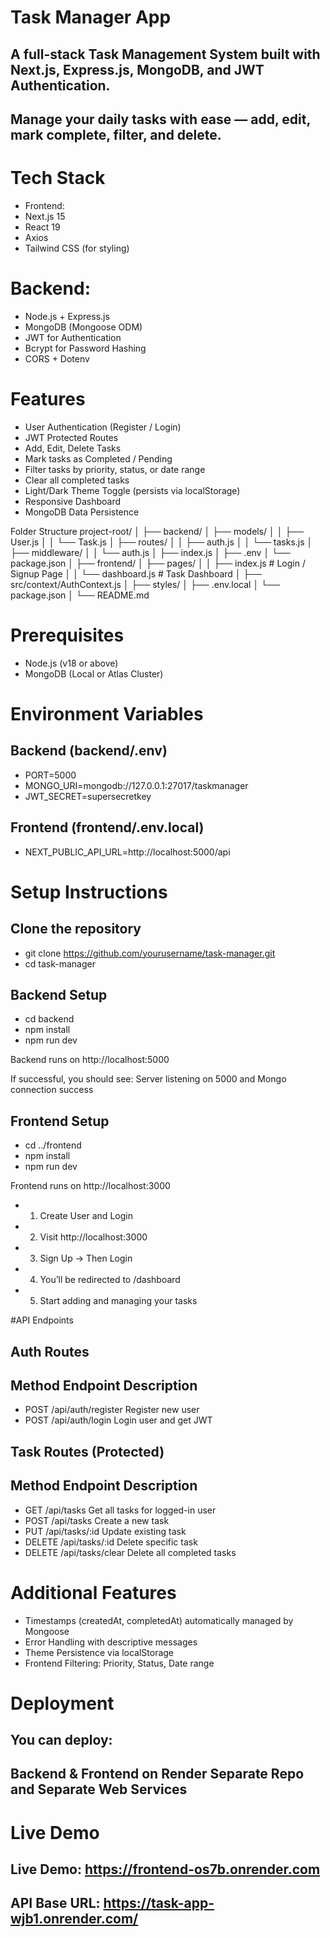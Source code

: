 # Task Manager App

## A full-stack Task Management System built with Next.js, Express.js, MongoDB, and JWT Authentication.
## Manage your daily tasks with ease — add, edit, mark complete, filter, and delete.

# Tech Stack

- 	Frontend:
- Next.js 15
- React 19
- Axios
- Tailwind CSS (for styling)

# Backend:

- Node.js + Express.js
- MongoDB (Mongoose ODM)
- JWT for Authentication
- Bcrypt for Password Hashing
- CORS + Dotenv

# Features

- User Authentication (Register / Login)
- JWT Protected Routes
- Add, Edit, Delete Tasks
- Mark tasks as Completed / Pending
- Filter tasks by priority, status, or date range
- Clear all completed tasks
- Light/Dark Theme Toggle (persists via localStorage)
- Responsive Dashboard
- MongoDB Data Persistence

Folder Structure
project-root/
│
├── backend/
│   ├── models/
│   │   ├── User.js
│   │   └── Task.js
│   ├── routes/
│   │   ├── auth.js
│   │   └── tasks.js
│   ├── middleware/
│   │   └── auth.js
│   ├── index.js
│   ├── .env
│   └── package.json
│
├── frontend/
│   ├── pages/
│   │   ├── index.js        # Login / Signup Page
│   │   └── dashboard.js    # Task Dashboard
│   ├── src/context/AuthContext.js
│   ├── styles/
│   ├── .env.local
│   └── package.json
│
└── README.md

# Prerequisites

- Node.js (v18 or above)
- MongoDB (Local or Atlas Cluster)

# Environment Variables
## Backend (backend/.env)
  - PORT=5000
  - MONGO_URI=mongodb://127.0.0.1:27017/taskmanager
  - JWT_SECRET=supersecretkey

## Frontend (frontend/.env.local)
  - NEXT_PUBLIC_API_URL=http://localhost:5000/api

# Setup Instructions
## Clone the repository
- git clone https://github.com/yourusername/task-manager.git
- cd task-manager

## Backend Setup
- cd backend
- npm install
- npm run dev


Backend runs on http://localhost:5000

If successful, you should see:
Server listening on 5000 and Mongo connection success

## Frontend Setup
- cd ../frontend
- npm install
- npm run dev


Frontend runs on http://localhost:3000

- 1.	Create User and Login
- 2.	Visit http://localhost:3000
- 3.	Sign Up → Then Login
- 4.	You’ll be redirected to /dashboard
- 5.	Start adding and managing your tasks 

 #API Endpoints
## Auth Routes
## Method	Endpoint	Description
- POST	/api/auth/register	Register new user
- POST	/api/auth/login	Login user and get JWT

## Task Routes (Protected)
## Method	Endpoint	Description
- GET	/api/tasks	Get all tasks for logged-in user
- POST	/api/tasks	Create a new task
- PUT	/api/tasks/:id	Update existing task
- DELETE	/api/tasks/:id	Delete specific task
- DELETE	/api/tasks/clear	Delete all completed tasks
 
# Additional Features

- Timestamps (createdAt, completedAt) automatically managed by Mongoose
- Error Handling with descriptive messages
- Theme Persistence via localStorage
- Frontend Filtering: Priority, Status, Date range

# Deployment

## You can deploy:

## Backend & Frontend on Render Separate Repo and Separate Web Services 


 # Live Demo

## Live Demo: https://frontend-os7b.onrender.com

## API Base URL: https://task-app-wjb1.onrender.com/
